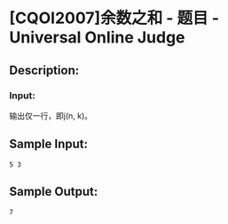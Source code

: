 # [CQOI2007]余数之和 - 题目 - Universal Online Judge

## Description: 



### Input: 

输出仅一行，即j(n, k)。


## Sample Input: 
```
5 3
```

## Sample Output: 
```
7
```

